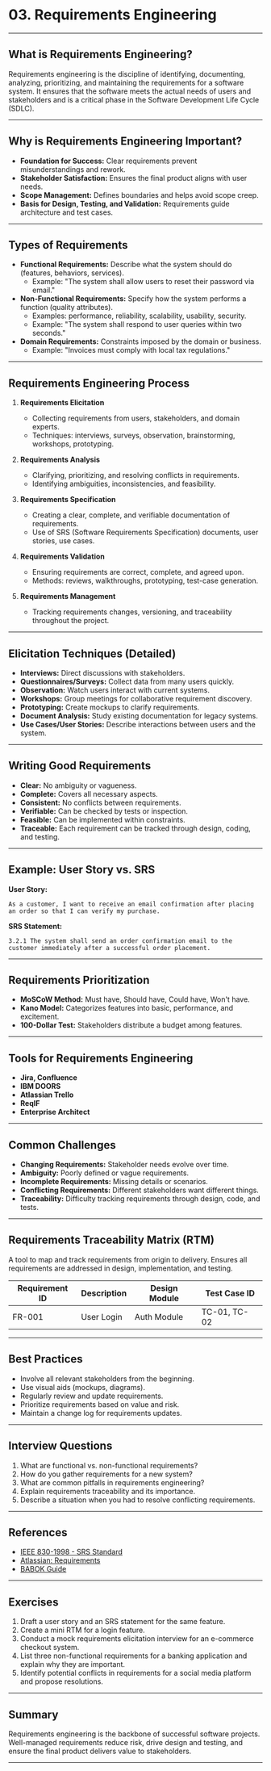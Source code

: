 # 03. Requirements Engineering

---

## What is Requirements Engineering?

Requirements engineering is the discipline of identifying, documenting, analyzing, prioritizing, and maintaining the requirements for a software system. It ensures that the software meets the actual needs of users and stakeholders and is a critical phase in the Software Development Life Cycle (SDLC).

---

## Why is Requirements Engineering Important?

- **Foundation for Success:** Clear requirements prevent misunderstandings and rework.
- **Stakeholder Satisfaction:** Ensures the final product aligns with user needs.
- **Scope Management:** Defines boundaries and helps avoid scope creep.
- **Basis for Design, Testing, and Validation:** Requirements guide architecture and test cases.

---

## Types of Requirements

- **Functional Requirements:** Describe what the system should do (features, behaviors, services).
    - Example: "The system shall allow users to reset their password via email."
- **Non-Functional Requirements:** Specify how the system performs a function (quality attributes).
    - Examples: performance, reliability, scalability, usability, security.
    - Example: "The system shall respond to user queries within two seconds."
- **Domain Requirements:** Constraints imposed by the domain or business.
    - Example: "Invoices must comply with local tax regulations."

---

## Requirements Engineering Process

1. **Requirements Elicitation**
    - Collecting requirements from users, stakeholders, and domain experts.
    - Techniques: interviews, surveys, observation, brainstorming, workshops, prototyping.

2. **Requirements Analysis**
    - Clarifying, prioritizing, and resolving conflicts in requirements.
    - Identifying ambiguities, inconsistencies, and feasibility.

3. **Requirements Specification**
    - Creating a clear, complete, and verifiable documentation of requirements.
    - Use of SRS (Software Requirements Specification) documents, user stories, use cases.

4. **Requirements Validation**
    - Ensuring requirements are correct, complete, and agreed upon.
    - Methods: reviews, walkthroughs, prototyping, test-case generation.

5. **Requirements Management**
    - Tracking requirements changes, versioning, and traceability throughout the project.

---

## Elicitation Techniques (Detailed)

- **Interviews:** Direct discussions with stakeholders.
- **Questionnaires/Surveys:** Collect data from many users quickly.
- **Observation:** Watch users interact with current systems.
- **Workshops:** Group meetings for collaborative requirement discovery.
- **Prototyping:** Create mockups to clarify requirements.
- **Document Analysis:** Study existing documentation for legacy systems.
- **Use Cases/User Stories:** Describe interactions between users and the system.

---

## Writing Good Requirements

- **Clear:** No ambiguity or vagueness.
- **Complete:** Covers all necessary aspects.
- **Consistent:** No conflicts between requirements.
- **Verifiable:** Can be checked by tests or inspection.
- **Feasible:** Can be implemented within constraints.
- **Traceable:** Each requirement can be tracked through design, coding, and testing.

---

## Example: User Story vs. SRS

**User Story:**
```
As a customer, I want to receive an email confirmation after placing an order so that I can verify my purchase.
```

**SRS Statement:**
```
3.2.1 The system shall send an order confirmation email to the customer immediately after a successful order placement.
```

---

## Requirements Prioritization

- **MoSCoW Method:** Must have, Should have, Could have, Won't have.
- **Kano Model:** Categorizes features into basic, performance, and excitement.
- **100-Dollar Test:** Stakeholders distribute a budget among features.

---

## Tools for Requirements Engineering

- **Jira, Confluence**
- **IBM DOORS**
- **Atlassian Trello**
- **ReqIF**
- **Enterprise Architect**

---

## Common Challenges

- **Changing Requirements:** Stakeholder needs evolve over time.
- **Ambiguity:** Poorly defined or vague requirements.
- **Incomplete Requirements:** Missing details or scenarios.
- **Conflicting Requirements:** Different stakeholders want different things.
- **Traceability:** Difficulty tracking requirements through design, code, and tests.

---

## Requirements Traceability Matrix (RTM)

A tool to map and track requirements from origin to delivery. Ensures all requirements are addressed in design, implementation, and testing.

| Requirement ID | Description | Design Module | Test Case ID |
|----------------|-------------|--------------|-------------|
| FR-001         | User Login  | Auth Module  | TC-01, TC-02|

---

## Best Practices

- Involve all relevant stakeholders from the beginning.
- Use visual aids (mockups, diagrams).
- Regularly review and update requirements.
- Prioritize requirements based on value and risk.
- Maintain a change log for requirements updates.

---

## Interview Questions

1. What are functional vs. non-functional requirements?
2. How do you gather requirements for a new system?
3. What are common pitfalls in requirements engineering?
4. Explain requirements traceability and its importance.
5. Describe a situation when you had to resolve conflicting requirements.

---

## References

- [IEEE 830-1998 - SRS Standard](https://en.wikipedia.org/wiki/Software_requirements_specification)
- [Atlassian: Requirements](https://www.atlassian.com/software-development/requirements)
- [BABOK Guide](https://www.iiba.org/standards-and-resources/babok/)

---

## Exercises

1. Draft a user story and an SRS statement for the same feature.
2. Create a mini RTM for a login feature.
3. Conduct a mock requirements elicitation interview for an e-commerce checkout system.
4. List three non-functional requirements for a banking application and explain why they are important.
5. Identify potential conflicts in requirements for a social media platform and propose resolutions.

---

## Summary

Requirements engineering is the backbone of successful software projects. Well-managed requirements reduce risk, drive design and testing, and ensure the final product delivers value to stakeholders.

---
